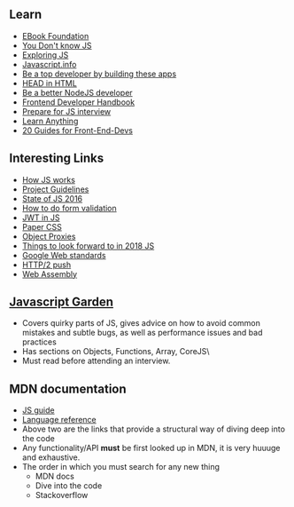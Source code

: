 ## Learn

* [EBook Foundation](https://github.com/EbookFoundation/free-programming-books/blob/master/free-programming-books.md)
* [You Don't know JS](https://github.com/getify/You-Dont-Know-JS)
* [Exploring JS](http://exploringjs.com/)
* [Javascript.info](https://javascript.info/)
* [Be a top developer by building these apps](https://medium.freecodecamp.org/the-secret-to-being-a-top-developer-is-building-things-heres-a-list-of-fun-apps-to-build-aac61ac0736c)
* [HEAD in HTML](https://github.com/joshbuchea/HEAD)
* [Be a better NodeJS developer](https://nemethgergely.com/nodejs-best-practices-how-to-become-a-better-developer-in-2018/)
* [Frontend Developer Handbook](https://frontendmasters.com/books/front-end-handbook/2017/)
* [Prepare for JS interview](https://github.com/adam-s/js-interview-review)
* [Learn Anything](https://codedamn.com/)
* [20 Guides for Front-End-Devs](https://www.sitepoint.com/20-docs-guides-front-end-developers-9/)

## Interesting Links

* [How JS works](https://blog.sessionstack.com/how-does-javascript-actually-work-part-1-b0bacc073cf)
* [Project Guidelines](https://github.com/wearehive/project-guidelines/blob/master/README.md)
* [State of JS 2016](http://stateofjs.com/2016/introduction/)
* [How to do form validation](https://css-tricks.com/form-validation-part-1-constraint-validation-html/)
* [JWT in JS](https://codeburst.io/part-1-jwt-to-authenticate-downloadable-files-at-client-8e0b979c9ac1)
* [Paper CSS](https://medium.freecodecamp.org/how-i-built-and-deployed-papercss-and-got-125-stars-on-github-the-first-week-89f8d6ac14b1)
* [Object Proxies](https://blog.campvanilla.com/advanced-guide-javascript-proxy-objects-introduction-301c0fce9432)
* [Things to look forward to in 2018 JS](https://x-team.com/blog/top-javascript-trends-2018/)
* [Google Web standards](https://developers.google.com/web/)
* [HTTP/2 push](https://blog.risingstack.com/node-js-http-2-push/)
* [Web Assembly](https://blog.acolyer.org/2017/09/18/bringing-the-web-up-to-speed-with-webassembly/#ampshare=https://blog.acolyer.org/2017/09/18/bringing-the-web-up-to-speed-with-webassembly/)

## [Javascript Garden](http://bonsaiden.github.io/JavaScript-Garden/)

* Covers quirky parts of JS, gives advice on how to avoid common mistakes and subtle bugs, as well as performance issues and bad practices
* Has sections on Objects, Functions, Array, CoreJS\
* Must read before attending an interview.

## MDN documentation

* [JS guide](https://developer.mozilla.org/en-US/docs/Web/JavaScript/Guide)
* [Language reference](https://developer.mozilla.org/en-US/docs/Web/JavaScript/Reference)
* Above two are the links that provide a structural way of diving deep into the code
* Any functionality/API **must** be first looked up in MDN, it is very huuuge and exhaustive.
* The order in which you must search for any new thing
    * MDN docs
    * Dive into the code
    * Stackoverflow
